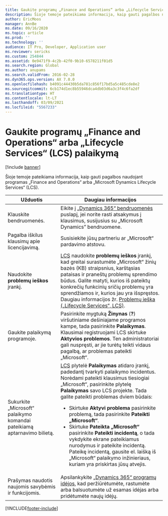 ```yaml
---
title: Gaukite programų „Finance and Operations“ arba „Lifecycle Services“ (LCS) palaikymą
description: Šioje temoje pateikiama informacija, kaip gauti pagalbos naudojant programas „Finance and Operations“ arba „Microsoft Dynamics Lifecycle Services“ (LCS).
author: EricMoos
manager: AnnBe
ms.date: 09/16/2020
ms.topic: article
ms.prod: ''
ms.technology: ''
audience: IT Pro, Developer, Application user
ms.reviewer: sericks
ms.custom: 254844
ms.assetid: 0e9471f9-4c2b-42f0-9b10-6578211f01d5
ms.search.region: Global
ms.author: anupams
ms.search.validFrom: 2016-02-28
ms.dyn365.ops.version: AX 7.0.0
ms.openlocfilehash: b4091c44430b5da781c856f17bd5a5c485cde8e2
ms.sourcegitcommit: 6cb174d1ec8b55946dca4db03d6a3c3f4c6fa2df
ms.translationtype: HT
ms.contentlocale: lt-LT
ms.lasthandoff: 03/09/2021
ms.locfileid: "5567233"
---
```

# <a name="get-support-for-finance-and-operations-apps-or-lifecycle-services-lcs"></a>Gaukite programų „Finance and Operations“ arba „Lifecycle Services“ (LCS) palaikymą

[!include [banner](../includes/banner.md)]

Šioje temoje pateikiama informacija, kaip gauti pagalbos naudojant programas „Finance and Operations“ arba „Microsoft Dynamics Lifecycle Services“ (LCS). 

<table>
<thead>
<tr>
<th>Užduotis</th>
<th>Daugiau informacijos</th>
</tr>
</thead>
<tbody>
<tr>
<td>Klauskite bendruomenės.</td>
<td>Eikite į <a href="https://community.dynamics.com/">„Dynamics 365“ bendruomenės</a> puslapį, jei norite rasti atsakymus į klausimus, susijusius su „Microsoft Dynamics” bendruomene.</td>
</tr>
<tr>
<td>Pagalba iškilus klausimų apie licencijavimą.</td>
<td>Susisiekite jūsų partneriu ar „Microsoft“ pardavimo atstovu.</td>
</tr>
<tr>
<td>Naudokite <strong>problemų ieškos</strong> įrankį.</td>
<td><a href="https://lcs.dynamics.com/">LCS</a> naudokite <strong>problemų ieškos</strong> įrankį, kad greitai surastumėte „Microsoft“ žinių bazės (KB) straipsnius, karštąsias pataisas ir praneštų problemų sprendimo būdus. Galite matyti, kurios iš pateiktų konkrečių funkcinių sričių problemų yra sprendžiamos ir, kurios jau yra išspręstos. Daugiau informacijos žr. <a href="issue-search-lcs.md">Problemų ieška („Lifecycle Services“, LCS)</a>.</td>
</tr>
<tr>
<td>Gaukite palaikymą programoje.</td>
<td>Pasirinkite mygtuką <strong>Žinynas</strong> (<strong>?</strong>) viršutiniame dešiniajame programos kampe, tada pasirinkite <strong>Palaikymas</strong>. Klausimai registruojami LCS skirtuke <strong>Aktyvios problemos</strong>. Ten administratoriai gali nuspręsti, ar jie turėtų teikti vidaus pagalbą, ar problemas pateikti „Microsoft“.</td>
</tr>
<tr>
<td>Sukurkite „Microsoft“ palaikymo komandai pateikiamą aptarnavimo bilietą.</td>
<td><a href="https://lcs.dynamics.com/">LCS</a> plytelė <strong>Palaikymas</strong> atidaro įrankį, padedantį tvarkyti palaikymo incidentus. Norėdami pateikti klausimus tiesiogiai „Microsoft“, pasirinkite plytelę <strong>Palaikymas</strong> savo LCS projekte. Tada galite pateikti problemas dviem būdais:
<ul>
<li>Skirtuke <strong>Aktyvi problema</strong> pasirinkite problemą, tada pasirinkite <strong>Pateikti „Microsoft“</strong>.</li>
<li>Skirtuke <strong>Pateikta „Microsoft“</strong> pasirinkite <strong>Pateikti incidentą</strong>, o tada vykdykite ekrane pateikiamus nurodymus ir pateikite incidentą. Pateikę incidentą, gausite el. laišką iš „Microsoft“ palaikymo inžinieriaus, kuriam yra priskirtas jūsų atvejis.</li>
</ul>
</td>
</tr>
<tr>
<td>Prašymas naudotis naujomis savybėmis ir funkcijomis.</td>
<td>Apsilankykite <a href="https://experience.dynamics.com/ideas/">„Dynamics 365“ programų idėjos</a>, kad peržiūrėtumėte, rastumėte arba balsuotumėte už esamas idėjas arba pridėtumėte naujų idėjų.</td>
</tr>
</tbody>
</table>


[!INCLUDE[footer-include](../../../includes/footer-banner.md)]